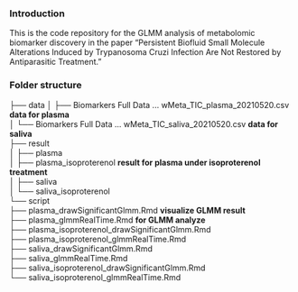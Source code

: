 ### Introduction

This is the code repository for the GLMM analysis of metabolomic biomarker discovery in the paper “Persistent Biofluid Small Molecule Alterations Induced by Trypanosoma Cruzi Infection Are Not Restored by Antiparasitic Treatment.”

### Folder structure

├── data
│   ├── Biomarkers Full Data ... wMeta_TIC_plasma_20210520.csv	**data for plasma**      
│   └── Biomarkers Full Data ... wMeta_TIC_saliva_20210520.csv	**data for saliva**      
├── result      
│   ├── plasma       
│   ├── plasma_isoproterenol	**result for plasma under isoproterenol treatment**      
│   ├── saliva      
│   └── saliva_isoproterenol      
└── script      
    ├── plasma_drawSignificantGlmm.Rmd	**visualize GLMM result**      
    ├── plasma_glmmRealTime.Rmd	**for GLMM analyze**      
    ├── plasma_isoproterenol_drawSignificantGlmm.Rmd      
    ├── plasma_isoproterenol_glmmRealTime.Rmd      
    ├── saliva_drawSignificantGlmm.Rmd      
    ├── saliva_glmmRealTime.Rmd      
    ├── saliva_isoproterenol_drawSignificantGlmm.Rmd      
    └── saliva_isoproterenol_glmmRealTime.Rmd      